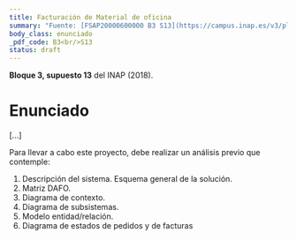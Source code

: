 ```yaml
---
title: Facturación de Material de oficina
summary: "Fuente: [FSAP20000600000 B3 S13](https://campus.inap.es/v3/pluginfile.php/1664939/mod_folder/content/0/SupuestoEnunciadoBloqueIII.pdf) ([Solución](https://campus.inap.es/v3/pluginfile.php/1664939/mod_folder/content/0/SupuestoSolucionEnunciadoBloqueIII.pdf))"
body_class: enunciado
_pdf_code: B3<br/>S13
status: draft
---
```


**Bloque 3, supuesto 13** del INAP (2018).

# Enunciado

[...]

Para llevar a cabo este proyecto, debe realizar un análisis previo que contemple:

1. Descripción del sistema. Esquema general de la solución.
2. Matriz DAFO.
3. Diagrama de contexto.
4. Diagrama de subsistemas.
5. Modelo entidad/relación.
6. Diagrama de estados de pedidos y de facturas
